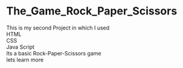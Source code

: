 # The_Game_Rock_Paper_Scissors

This is my second Project in which I used <br>
HTML <br>
CSS <br>
Java Script <br>
Its a basic Rock-Paper-Scissors game <br>
lets learn more 
